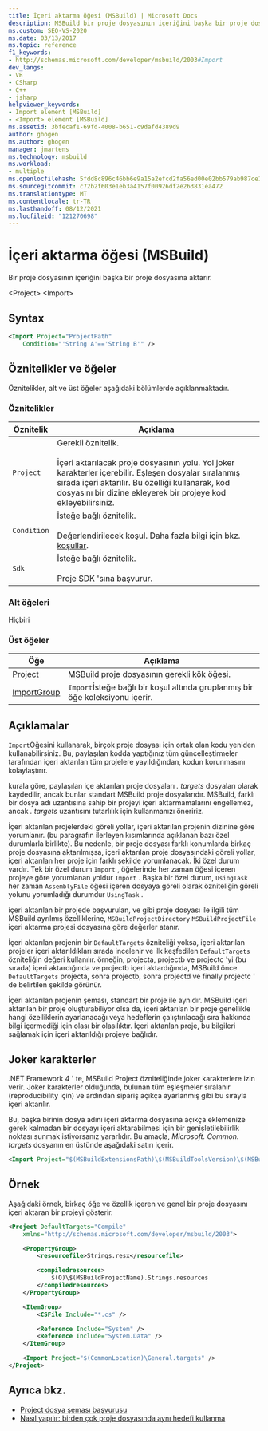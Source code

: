 ```yaml
---
title: İçeri aktarma öğesi (MSBuild) | Microsoft Docs
description: MSBuild bir proje dosyasının içeriğini başka bir proje dosyasına aktarmak için içeri aktarma öğesini nasıl kullandığını öğrenin.
ms.custom: SEO-VS-2020
ms.date: 03/13/2017
ms.topic: reference
f1_keywords:
- http://schemas.microsoft.com/developer/msbuild/2003#Import
dev_langs:
- VB
- CSharp
- C++
- jsharp
helpviewer_keywords:
- Import element [MSBuild]
- <Import> element [MSBuild]
ms.assetid: 3bfecaf1-69fd-4008-b651-c9dafd4389d9
author: ghogen
ms.author: ghogen
manager: jmartens
ms.technology: msbuild
ms.workload:
- multiple
ms.openlocfilehash: 5fdd8c896c46bb6e9a15a2efcd2fa56ed00e02bb579ab987ce12a5e429c3d9c6
ms.sourcegitcommit: c72b2f603e1eb3a4157f00926df2e263831ea472
ms.translationtype: MT
ms.contentlocale: tr-TR
ms.lasthandoff: 08/12/2021
ms.locfileid: "121270698"
---
```

# <a name="import-element-msbuild"></a>İçeri aktarma öğesi (MSBuild)

Bir proje dosyasının içeriğini başka bir proje dosyasına aktarır.

\<Project>
\<Import>

## <a name="syntax"></a>Syntax

```xml
<Import Project="ProjectPath"
    Condition="'String A'=='String B'" />
```

## <a name="attributes-and-elements"></a>Öznitelikler ve öğeler

 Öznitelikler, alt ve üst öğeler aşağıdaki bölümlerde açıklanmaktadır.

### <a name="attributes"></a>Öznitelikler

|Öznitelik|Açıklama|
|---------------|-----------------|
|`Project`|Gerekli öznitelik.<br /><br /> İçeri aktarılacak proje dosyasının yolu. Yol joker karakterler içerebilir. Eşleşen dosyalar sıralanmış sırada içeri aktarılır. Bu özelliği kullanarak, kod dosyasını bir dizine ekleyerek bir projeye kod ekleyebilirsiniz.|
|`Condition`|İsteğe bağlı öznitelik.<br /><br /> Değerlendirilecek koşul. Daha fazla bilgi için bkz. [koşullar](../msbuild/msbuild-conditions.md).|
|`Sdk`| İsteğe bağlı öznitelik.<br /><br /> Proje SDK 'sına başvurur.|

### <a name="child-elements"></a>Alt öğeleri

 Hiçbiri

### <a name="parent-elements"></a>Üst öğeler

| Öğe | Açıklama |
| - | - |
| [Project](../msbuild/project-element-msbuild.md) | MSBuild proje dosyasının gerekli kök öğesi. |
| [ImportGroup](../msbuild/importgroup-element.md) | `Import`İsteğe bağlı bir koşul altında gruplanmış bir öğe koleksiyonu içerir. |

## <a name="remarks"></a>Açıklamalar

 `Import`Öğesini kullanarak, birçok proje dosyası için ortak olan kodu yeniden kullanabilirsiniz. Bu, paylaşılan kodda yaptığınız tüm güncelleştirmeler tarafından içeri aktarılan tüm projelere yayıldığından, kodun korunmasını kolaylaştırır.

 kurala göre, paylaşılan içe aktarılan proje dosyaları *. targets* dosyaları olarak kaydedilir, ancak bunlar standart MSBuild proje dosyalarıdır. MSBuild, farklı bir dosya adı uzantısına sahip bir projeyi içeri aktarmamalarını engellemez, ancak *. targets* uzantısını tutarlılık için kullanmanızı öneririz.

 İçeri aktarılan projelerdeki göreli yollar, içeri aktarılan projenin dizinine göre yorumlanır. (bu paragrafın ilerleyen kısımlarında açıklanan bazı özel durumlarla birlikte). Bu nedenle, bir proje dosyası farklı konumlarda birkaç proje dosyasına aktarılmışsa, içeri aktarılan proje dosyasındaki göreli yollar, içeri aktarılan her proje için farklı şekilde yorumlanacak. İki özel durum vardır. Tek bir özel durum `Import` , öğelerinde her zaman öğesi içeren projeye göre yorumlanan yoldur `Import` . Başka bir özel durum, `UsingTask` her zaman `AssemblyFile` öğesi içeren dosyaya göreli olarak özniteliğin göreli yolunu yorumladığı durumdur `UsingTask` .

 içeri aktarılan bir projede başvurulan, ve gibi proje dosyası ile ilgili tüm MSBuild ayrılmış özelliklerine, `MSBuildProjectDirectory` `MSBuildProjectFile` içeri aktarma projesi dosyasına göre değerler atanır.

 İçeri aktarılan projenin bir `DefaultTargets` özniteliği yoksa, içeri aktarılan projeler içeri aktarıldıkları sırada incelenir ve ilk keşfedilen `DefaultTargets` özniteliğin değeri kullanılır. örneğin, projecta, projectb ve projectc 'yi (bu sırada) içeri aktardığında ve projectb içeri aktardığında, MSBuild önce `DefaultTargets` projecta, sonra projectb, sonra projectd ve finally projectc ' de belirtilen şekilde görünür.

 İçeri aktarılan projenin şeması, standart bir proje ile aynıdır. MSBuild içeri aktarılan bir proje oluşturabiliyor olsa da, içeri aktarılan bir proje genellikle hangi özelliklerin ayarlanacağı veya hedeflerin çalıştırılacağı sıra hakkında bilgi içermediği için olası bir olasılıktır. İçeri aktarılan proje, bu bilgileri sağlamak için içeri aktarıldığı projeye bağlıdır.

## <a name="wildcards"></a>Joker karakterler

 .NET Framework 4 ' te, MSBuild Project özniteliğinde joker karakterlere izin verir. Joker karakterler olduğunda, bulunan tüm eşleşmeler sıralanır (reproducibility için) ve ardından sipariş açıkça ayarlanmış gibi bu sırayla içeri aktarılır.

 Bu, başka birinin dosya adını içeri aktarma dosyasına açıkça eklemenize gerek kalmadan bir dosyayı içeri aktarabilmesi için bir genişletilebilirlik noktası sunmak istiyorsanız yararlıdır. Bu amaçla, *Microsoft. Common. targets* dosyanın en üstünde aşağıdaki satırı içerir.

```xml
<Import Project="$(MSBuildExtensionsPath)\$(MSBuildToolsVersion)\$(MSBuildThisFile)\ImportBefore\*" Condition="'$(ImportByWildcardBeforeMicrosoftCommonTargets)' == 'true' and exists('$(MSBuildExtensionsPath)\$(MSBuildToolsVersion)\$(MSBuildThisFile)\ImportBefore')"/>
```

## <a name="example"></a>Örnek

 Aşağıdaki örnek, birkaç öğe ve özellik içeren ve genel bir proje dosyasını içeri aktaran bir projeyi gösterir.

```xml
<Project DefaultTargets="Compile"
    xmlns="http://schemas.microsoft.com/developer/msbuild/2003">

    <PropertyGroup>
        <resourcefile>Strings.resx</resourcefile>

        <compiledresources>
            $(O)\$(MSBuildProjectName).Strings.resources
        </compiledresources>
    </PropertyGroup>

    <ItemGroup>
        <CSFile Include="*.cs" />

        <Reference Include="System" />
        <Reference Include="System.Data" />
    </ItemGroup>

    <Import Project="$(CommonLocation)\General.targets" />
</Project>
```

## <a name="see-also"></a>Ayrıca bkz.

- [Project dosya şeması başvurusu](../msbuild/msbuild-project-file-schema-reference.md)
- [Nasıl yapılır: birden çok proje dosyasında aynı hedefi kullanma](../msbuild/how-to-use-the-same-target-in-multiple-project-files.md)
